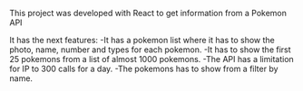 This project was developed with React to get information from a Pokemon API

It has the next features:
 -It has a pokemon list where it has to show the photo, name, number and types for each pokemon.
-It has to show the first 25 pokemons from a list of almost 1000 pokemons.
-The API has a limitation for IP to 300 calls for a day.
-The pokemons has to show from a filter by name.
